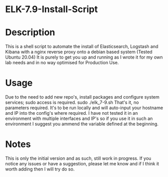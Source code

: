 # ELK-7.9-Install-Script

# Description
This is a shell script to automate the install of Elasticsearch, Logstash and Kibana with a nginx reverse proxy onto a debian based system (Tested Ubuntu 20.04) It is purely to get you up and running as I wrote it for my own lab needs and in no way optimised for Production Use.

# Usage
Due to the need to add new repo's, install packages and configure system services; sudo access is required. 
sudo ./elk_7-9.sh 
That's it, no parameters required. It's to be run locally and will auto-input your hostname and IP into the config's where required. I have not tested it in an environment with multiple interfaces and IP's so if you use it in such an environment I suggest you ammend the variable defined at the beginning. 

# Notes
This is only the initial version and as such, still work in progress. If you notice any issues or have a suggestion, please let me know and if I think it worth adding then I will try do so.
